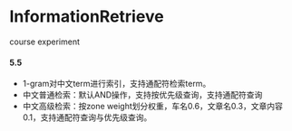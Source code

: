 # InformationRetrieve
course experiment

#### 5.5

- 1-gram对中文term进行索引，支持通配符检索term。
- 中文普通检索：默认AND操作，支持按优先级查询，支持通配符查询
- 中文高级检索：按zone weight划分权重，车名0.6，文章名0.3，文章内容0.1，支持通配符查询与优先级查询。